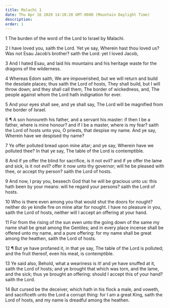 ```yaml
---
title: Malachi 1
date: Thu Apr 16 2020 14:10:20 GMT-0600 (Mountain Daylight Time)
description: 
order: 1
---
```


<p>1 The burden of the word of the Lord to Israel by Malachi.</p>
<p>
  2 I have loved you, saith the Lord. Yet ye say, Wherein hast thou loved us?
  Was not Esau Jacob&#x2019;s brother? saith the Lord: yet I loved Jacob,
</p>
<span></span>
<p>
  3 And I hated Esau, and laid his mountains and his heritage waste for the
  dragons of the wilderness.
</p>
<p>
  4 Whereas Edom saith, We are impoverished, but we will return and build the
  desolate places; thus saith the Lord of hosts, They shall build, but I will
  throw down; and they shall call them, The border of wickedness, and, The
  people against whom the Lord hath indignation for ever.
</p>
<p>
  5 And your eyes shall see, and ye shall say, The Lord will be magnified from
  the border of Israel.
</p>
<p>
  6 &#xB6; A son honoureth his father, and a servant his master: if then I be a
  father, where is mine honour? and if I be a master, where is my fear? saith
  the Lord of hosts unto you, O priests, that despise my name. And ye say,
  Wherein have we despised thy name?
</p>
<p>
  7 Ye offer polluted bread upon mine altar; and ye say, Wherein have we
  polluted thee? In that ye say, The table of the Lord is contemptible.
</p>
<p>
  8 And if ye offer the blind for sacrifice, is it not evil? and if ye offer the
  lame and sick, is it not evil? offer it now unto thy governor; will he be
  pleased with thee, or accept thy person? saith the Lord of hosts.
</p>
<p>
  9 And now, I pray you, beseech God that he will be gracious unto us: this hath
  been by your means: will he regard your persons? saith the Lord of hosts.
</p>
<p>
  10 Who is there even among you that would shut the doors for nought? neither
  do ye kindle fire on mine altar for nought. I have no pleasure in you, saith
  the Lord of hosts, neither will I accept an offering at your hand.
</p>
<p>
  11 For from the rising of the sun even unto the going down of the same my name
  shall be great among the Gentiles; and in every place incense shall be offered
  unto my name, and a pure offering: for my name shall be great among the
  heathen, saith the Lord of hosts.
</p>
<p>
  12 &#xB6; But ye have profaned it, in that ye say, The table of the Lord is
  polluted; and the fruit thereof, even his meat, is contemptible.
</p>
<p>
  13 Ye said also, Behold, what a weariness is it! and ye have snuffed at it,
  saith the Lord of hosts; and ye brought that which was torn, and the lame, and
  the sick; thus ye brought an offering: should I accept this of your hand?
  saith the Lord.
</p>
<p>
  14 But cursed be the deceiver, which hath in his flock a male, and voweth, and
  sacrificeth unto the Lord a corrupt thing: for I am a great King, saith the
  Lord of hosts, and my name is dreadful among the heathen.
</p>
